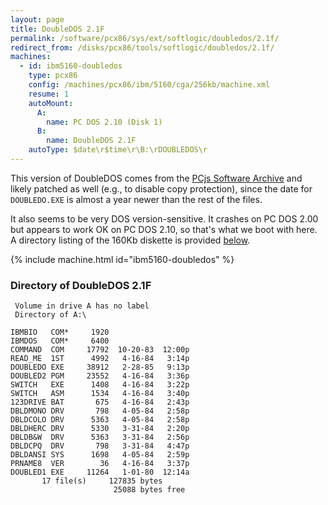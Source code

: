 ```yaml
---
layout: page
title: DoubleDOS 2.1F
permalink: /software/pcx86/sys/ext/softlogic/doubledos/2.1f/
redirect_from: /disks/pcx86/tools/softlogic/doubledos/2.1f/
machines:
  - id: ibm5160-doubledos
    type: pcx86
    config: /machines/pcx86/ibm/5160/cga/256kb/machine.xml
    resume: 1
    autoMount:
      A:
        name: PC DOS 2.10 (Disk 1)
      B:
        name: DoubleDOS 2.1F
    autoType: $date\r$time\r\B:\rDOUBLEDOS\r
---
```


This version of DoubleDOS comes from the [PCjs Software Archive](/software/pcjs/) and likely patched as well (e.g.,
to disable copy protection), since the date for `DOUBLEDO.EXE` is almost a year newer than the rest of the files.

It also seems to be very DOS version-sensitive.  It crashes on PC DOS 2.00 but appears to work OK on PC DOS 2.10, so
that's what we boot with here.  A directory listing of the 160Kb diskette is provided [below](#directory-of-doubledos-21f).

{% include machine.html id="ibm5160-doubledos" %}

### Directory of DoubleDOS 2.1F

     Volume in drive A has no label
     Directory of A:\

    IBMBIO   COM*     1920
    IBMDOS   COM*     6400
    COMMAND  COM     17792  10-20-83  12:00p
    READ_ME  1ST      4992   4-16-84   3:14p
    DOUBLEDO EXE     38912   2-28-85   9:13p
    DOUBLED2 PGM     23552   4-16-84   3:36p
    SWITCH   EXE      1408   4-16-84   3:22p
    SWITCH   ASM      1534   4-16-84   3:40p
    123DRIVE BAT       675   4-16-84   2:43p
    DBLDMONO DRV       798   4-05-84   2:58p
    DBLDCOLO DRV      5363   4-05-84   2:58p
    DBLDHERC DRV      5330   3-31-84   2:20p
    DBLDB&W  DRV      5363   3-31-84   2:56p
    DBLDCPQ  DRV       798   3-31-84   4:47p
    DBLDANSI SYS      1698   4-05-84   2:59p
    PRNAME8  VER        36   4-16-84   3:37p
    DOUBLED1 EXE     11264   1-01-80  12:14a
           17 file(s)     127835 bytes
                           25088 bytes free
